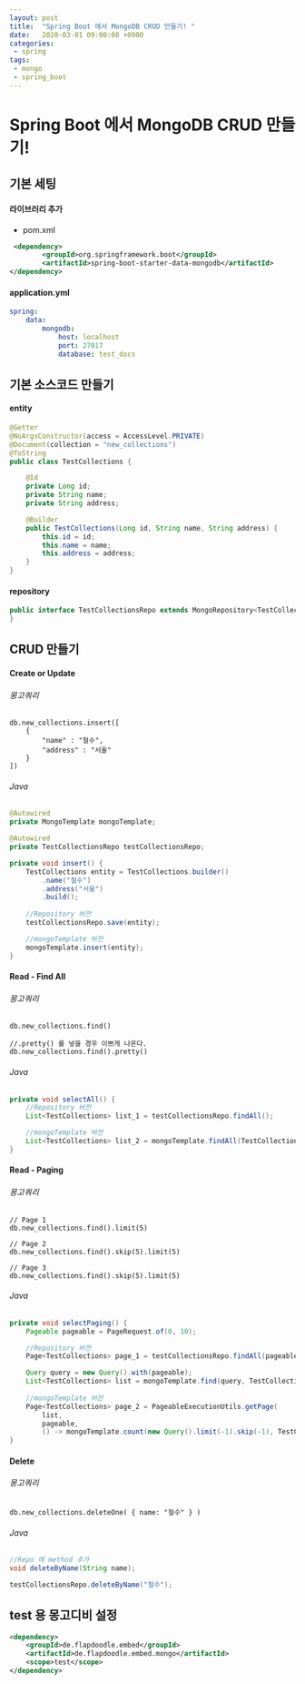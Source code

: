 ```yaml
---
layout: post
title:  "Spring Boot 에서 MongoDB CRUD 만들기! "
date:   2020-03-01 09:00:00 +0900
categories:
 - spring
tags: 
 - mongo
 - spring_boot
---
```


# Spring Boot 에서 MongoDB CRUD 만들기!

## 기본 세팅
#### 라이브러리 추가
- pom.xml

```xml
 <dependency>
        <groupId>org.springframework.boot</groupId>
        <artifactId>spring-boot-starter-data-mongodb</artifactId>
</dependency>
```

#### application.yml
```yaml
spring:
    data:
        mongodb:
            host: localhost
            port: 27017
            database: test_docs
``` 

## 기본 소스코드 만들기
#### entity
```java
@Getter
@NoArgsConstructor(access = AccessLevel.PRIVATE)
@Document(collection = "new_collections")
@ToString
public class TestCollections {

    @Id
    private Long id;
    private String name;
    private String address;

    @Builder
    public TestCollections(Long id, String name, String address) {
        this.id = id;
        this.name = name;
        this.address = address;
    }
}
```

#### repository
```java
public interface TestCollectionsRepo extends MongoRepository<TestCollections, Long> {
}
```

## CRUD 만들기
#### Create or Update

###### 몽고쿼리
```
db.new_collections.insert([
    {
        "name" : "철수",
        "address" : "서울"
    }
])
```

###### Java
```java
@Autowired
private MongoTemplate mongoTemplate;

@Autowired
private TestCollectionsRepo testCollectionsRepo;

private void insert() {
    TestCollections entity = TestCollections.builder()
        .name("철수")
        .address("서울")
        .build();
    
    //Repository 버전
    testCollectionsRepo.save(entity);

    //mongoTemplate 버전
    mongoTemplate.insert(entity);
}
```

#### Read - Find All
###### 몽고쿼리
```
db.new_collections.find()

//.pretty() 를 넣을 경우 이쁘게 나온다.
db.new_collections.find().pretty()
```

###### Java
```java
private void selectAll() {
    //Repository 버전
    List<TestCollections> list_1 = testCollectionsRepo.findAll();

    //mongoTemplate 버전
    List<TestCollections> list_2 = mongoTemplate.findAll(TestCollections.class);
}
```

#### Read - Paging 
###### 몽고쿼리
```
// Page 1
db.new_collections.find().limit(5)

// Page 2
db.new_collections.find().skip(5).limit(5)

// Page 3
db.new_collections.find().skip(5).limit(5)
```

###### Java
```java
private void selectPaging() {
    Pageable pageable = PageRequest.of(0, 10);

    //Repository 버전
    Page<TestCollections> page_1 = testCollectionsRepo.findAll(pageable);

    Query query = new Query().with(pageable);
    List<TestCollections> list = mongoTemplate.find(query, TestCollections.class);
    
    //mongoTemplate 버전
    Page<TestCollections> page_2 = PageableExecutionUtils.getPage(
        list,
        pageable,
        () -> mongoTemplate.count(new Query().limit(-1).skip(-1), TestCollections.class));
}
```

#### Delete
###### 몽고쿼리
```
db.new_collections.deleteOne( { name: "철수" } )
```

###### Java
```java
//Repo 에 method 추가
void deleteByName(String name);

testCollectionsRepo.deleteByName("철수");
```


## test 용 몽고디비 설정
```xml
<dependency>
    <groupId>de.flapdoodle.embed</groupId>
    <artifactId>de.flapdoodle.embed.mongo</artifactId>
    <scope>test</scope>
</dependency>
```
